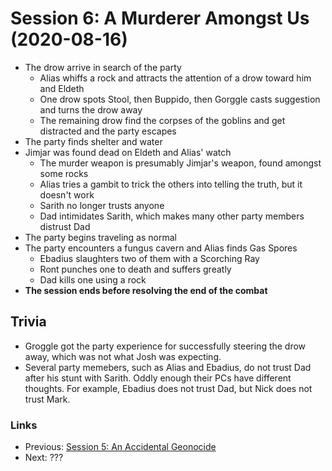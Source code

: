 # Session 6: A Murderer Amongst Us (2020-08-16)
* The drow arrive in search of the party
    * Alias whiffs a rock and attracts the attention of a drow toward him and Eldeth
    * One drow spots Stool, then Buppido, then Gorggle casts suggestion and turns the drow away
    * The remaining drow find the corpses of the goblins and get distracted and the party escapes
* The party finds shelter and water
* Jimjar was found dead on Eldeth and Alias' watch
    * The murder weapon is presumably Jimjar's weapon, found amongst some rocks
    * Alias tries a gambit to trick the others into telling the truth, but it doesn't work
    * Sarith no longer trusts anyone
    * Dad intimidates Sarith, which makes many other party members distrust Dad
* The party begins traveling as normal
* The party encounters a fungus cavern and Alias finds Gas Spores
    * Ebadius slaughters two of them with a Scorching Ray
    * Ront punches one to death and suffers greatly
    * Dad kills one using a rock
* **The session ends before resolving the end of the combat**

## Trivia
* Groggle got the party experience for successfully steering the drow away, which was not what Josh was expecting.
* Several party memebers, such as Alias and Ebadius, do not trust Dad after his stunt with Sarith. Oddly enough their PCs have different thoughts. For example, Ebadius does not trust Dad, but Nick does not trust Mark.

### Links
* Previous: [Session 5: An Accidental Geonocide](session5-2020-07-26.md)
* Next: ???
